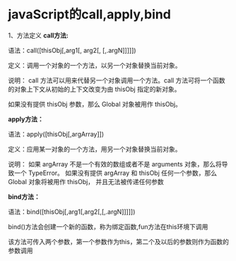 # javaScript的call,apply,bind

1、方法定义
**call方法:**

语法：call([thisObj[,arg1[, arg2[,   [,.argN]]]]])

定义：调用一个对象的一个方法，以另一个对象替换当前对象。

说明：
call 方法可以用来代替另一个对象调用一个方法。call 方法可将一个函数的对象上下文从初始的上下文改变为由 thisObj 指定的新对象。

如果没有提供 thisObj 参数，那么 Global 对象被用作 thisObj。

**apply方法：**

语法：apply([thisObj[,argArray]])

定义：应用某一对象的一个方法，用另一个对象替换当前对象。

说明：
如果 argArray 不是一个有效的数组或者不是 arguments 对象，那么将导致一个 TypeError。
如果没有提供 argArray 和 thisObj 任何一个参数，那么 Global 对象将被用作 thisObj， 并且无法被传递任何参数

**bind方法：**

语法：bind([thisObj[,arg1[,arg2[,[,.argN]]]]])

bind()方法会创建一个新的函数，称为绑定函数,fun方法在this环境下调用

该方法可传入两个参数，第一个参数作为this，第二个及以后的参数则作为函数的参数调用

